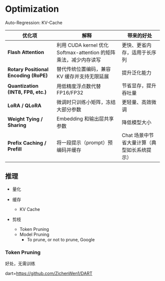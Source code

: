 # Optimization

Auto-Regression: KV-Cache

| 优化项                                | 解释                                                         | 带来的好处                                  |
| ------------------------------------- | ------------------------------------------------------------ | ------------------------------------------- |
| **Flash Attention**                   | 利用 CUDA kernel 优化 Softmax-attention 的矩阵乘法，减少内存读写 | 更快、更省内存，适用于长序列                |
| **Rotary Positional Encoding (RoPE)** | 替代传统位置编码，兼容 KV 缓存并支持无限延展                 | 提升泛化能力                                |
| **Quantization (INT8, FP8, etc.)**    | 用低精度浮点数代替 FP16/FP32                                 | 节省显存，提升吞吐量                        |
| **LoRA / QLoRA**                      | 微调时只训练小矩阵，冻结大部分参数                           | 更轻量、高效微调                            |
| **Weight Tying / Sharing**            | Embedding 和输出层共享参数                                   | 降低模型大小                                |
| **Prefix Caching / Prefill**          | 将一段提示（prompt）预编码并缓存                             | Chat 场景中节省大量计算（典型如长系统提示） |

## 推理

- 量化
- 缓存
  - KV Cache

- 剪枝
  - Token Pruning
  - Model Pruning
    - To prune, or not to prune, Google

### Token Pruning

好处，无需训练

dart=https://github.com/ZichenWen1/DART
